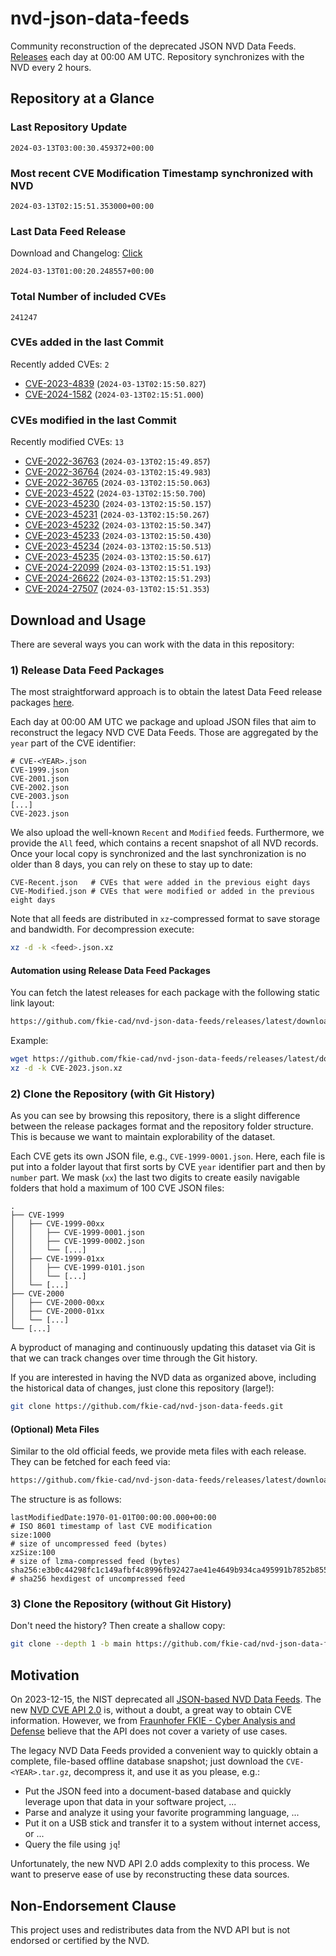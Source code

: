 # nvd-json-data-feeds

Community reconstruction of the deprecated JSON NVD Data Feeds. 
[Releases](https://github.com/fkie-cad/nvd-json-data-feeds/releases/latest) each day at 00:00 AM UTC.
Repository synchronizes with the NVD every 2 hours.

## Repository at a Glance

### Last Repository Update

```plain
2024-03-13T03:00:30.459372+00:00
```

### Most recent CVE Modification Timestamp synchronized with NVD

```plain
2024-03-13T02:15:51.353000+00:00
```

### Last Data Feed Release

Download and Changelog: [Click](https://github.com/fkie-cad/nvd-json-data-feeds/releases/latest)

```plain
2024-03-13T01:00:20.248557+00:00
```

### Total Number of included CVEs

```plain
241247
```

### CVEs added in the last Commit

Recently added CVEs: `2`

* [CVE-2023-4839](CVE-2023/CVE-2023-48xx/CVE-2023-4839.json) (`2024-03-13T02:15:50.827`)
* [CVE-2024-1582](CVE-2024/CVE-2024-15xx/CVE-2024-1582.json) (`2024-03-13T02:15:51.000`)


### CVEs modified in the last Commit

Recently modified CVEs: `13`

* [CVE-2022-36763](CVE-2022/CVE-2022-367xx/CVE-2022-36763.json) (`2024-03-13T02:15:49.857`)
* [CVE-2022-36764](CVE-2022/CVE-2022-367xx/CVE-2022-36764.json) (`2024-03-13T02:15:49.983`)
* [CVE-2022-36765](CVE-2022/CVE-2022-367xx/CVE-2022-36765.json) (`2024-03-13T02:15:50.063`)
* [CVE-2023-4522](CVE-2023/CVE-2023-45xx/CVE-2023-4522.json) (`2024-03-13T02:15:50.700`)
* [CVE-2023-45230](CVE-2023/CVE-2023-452xx/CVE-2023-45230.json) (`2024-03-13T02:15:50.157`)
* [CVE-2023-45231](CVE-2023/CVE-2023-452xx/CVE-2023-45231.json) (`2024-03-13T02:15:50.267`)
* [CVE-2023-45232](CVE-2023/CVE-2023-452xx/CVE-2023-45232.json) (`2024-03-13T02:15:50.347`)
* [CVE-2023-45233](CVE-2023/CVE-2023-452xx/CVE-2023-45233.json) (`2024-03-13T02:15:50.430`)
* [CVE-2023-45234](CVE-2023/CVE-2023-452xx/CVE-2023-45234.json) (`2024-03-13T02:15:50.513`)
* [CVE-2023-45235](CVE-2023/CVE-2023-452xx/CVE-2023-45235.json) (`2024-03-13T02:15:50.617`)
* [CVE-2024-22099](CVE-2024/CVE-2024-220xx/CVE-2024-22099.json) (`2024-03-13T02:15:51.193`)
* [CVE-2024-26622](CVE-2024/CVE-2024-266xx/CVE-2024-26622.json) (`2024-03-13T02:15:51.293`)
* [CVE-2024-27507](CVE-2024/CVE-2024-275xx/CVE-2024-27507.json) (`2024-03-13T02:15:51.353`)


## Download and Usage

There are several ways you can work with the data in this repository:

### 1) Release Data Feed Packages

The most straightforward approach is to obtain the latest Data Feed release packages [here](https://github.com/fkie-cad/nvd-json-data-feeds/releases/latest).

Each day at 00:00 AM UTC we package and upload JSON files that aim to reconstruct the legacy NVD CVE Data Feeds.
Those are aggregated by the `year` part of the CVE identifier:

```
# CVE-<YEAR>.json
CVE-1999.json
CVE-2001.json
CVE-2002.json
CVE-2003.json
[...]
CVE-2023.json
```

We also upload the well-known `Recent` and `Modified` feeds.
Furthermore, we provide the `All` feed, which contains a recent snapshot of all NVD records.
Once your local copy is synchronized and the last synchronization is no older than 8 days, you can rely on these to stay up to date:

```plain
CVE-Recent.json   # CVEs that were added in the previous eight days
CVE-Modified.json # CVEs that were modified or added in the previous eight days
```

Note that all feeds are distributed in `xz`-compressed format to save storage and bandwidth.
For decompression execute:

```sh
xz -d -k <feed>.json.xz
```


#### Automation using Release Data Feed Packages

You can fetch the latest releases for each package with the following static link layout:

```sh
https://github.com/fkie-cad/nvd-json-data-feeds/releases/latest/download/CVE-<YEAR>.json.xz
```

Example:

```sh
wget https://github.com/fkie-cad/nvd-json-data-feeds/releases/latest/download/CVE-2023.json.xz
xz -d -k CVE-2023.json.xz
```



### 2) Clone the Repository (with Git History)

As you can see by browsing this repository, there is a slight difference between the release packages format and the repository folder structure.
This is because we want to maintain explorability of the dataset.

Each CVE gets its own JSON file, e.g., `CVE-1999-0001.json`.
Here, each file is put into a folder layout that first sorts by CVE `year` identifier part and then by `number` part.
We mask (`xx`) the last two digits to create easily navigable folders that hold a maximum of 100 CVE JSON files:

```plain
.
├── CVE-1999
│   ├── CVE-1999-00xx
│   │   ├── CVE-1999-0001.json
│   │   ├── CVE-1999-0002.json
│   │   └── [...]
│   ├── CVE-1999-01xx
│   │   ├── CVE-1999-0101.json
│   │   └── [...]
│   └── [...]
├── CVE-2000
│   ├── CVE-2000-00xx
│   ├── CVE-2000-01xx
│   └── [...]
└── [...]
```

A byproduct of managing and continuously updating this dataset via Git is that we can track changes over time through the Git history.

If you are interested in having the NVD data as organized above, including the historical data of changes, just clone this repository (large!):

```sh
git clone https://github.com/fkie-cad/nvd-json-data-feeds.git
```

#### (Optional) Meta Files

Similar to the old official feeds, we provide meta files with each release. They can be fetched for each feed via:

```sh
https://github.com/fkie-cad/nvd-json-data-feeds/releases/latest/download/CVE-<YEAR>.meta
```

The structure is as follows:

```plain
lastModifiedDate:1970-01-01T00:00:00.000+00:00                          # ISO 8601 timestamp of last CVE modification
size:1000                                                               # size of uncompressed feed (bytes)
xzSize:100                                                              # size of lzma-compressed feed (bytes)
sha256:e3b0c44298fc1c149afbf4c8996fb92427ae41e4649b934ca495991b7852b855 # sha256 hexdigest of uncompressed feed
```


### 3) Clone the Repository (without Git History)

Don't need the history? Then create a shallow copy:

```sh
git clone --depth 1 -b main https://github.com/fkie-cad/nvd-json-data-feeds.git
```

## Motivation

On 2023-12-15, the NIST deprecated all [JSON-based NVD Data Feeds](https://nvd.nist.gov/vuln/data-feeds#divRetirementBanner-1).
The new [NVD CVE API 2.0](https://nvd.nist.gov/developers/vulnerabilities) is, without a doubt, a great way to obtain CVE information.
However, we from [Fraunhofer FKIE - Cyber Analysis and Defense](https://www.fkie.fraunhofer.de/en/departments/cad.html) believe that the API does not cover a variety of use cases.

The legacy NVD Data Feeds provided a convenient way to quickly obtain a complete, file-based offline database snapshot; just download the `CVE-<YEAR>.tar.gz`, decompress it, and use it as you please, e.g.:

* Put the JSON feed into a document-based database and quickly leverage upon that data in your software project, ...
* Parse and analyze it using your favorite programming language, ...
* Put it on a USB stick and transfer it to a system without internet access, or ...
* Query the file using `jq`!

Unfortunately, the new NVD API 2.0 adds complexity to this process.
We want to preserve ease of use by reconstructing these data sources.

## Non-Endorsement Clause

This project uses and redistributes data from the NVD API but is not endorsed or certified by the NVD.
